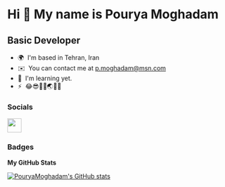 Hi 👋 My name is Pourya Moghadam
================================

Basic Developer
------------------------

* 🌍  I'm based in Tehran, Iran
* ✉️  You can contact me at [p.moghadam@msn.com](mailto:p.moghadam@msn.com)
* 🧠  I'm learning yet.
* ⚡  😂😎🌊👙🌏🥥🥕

### Socials

<p align="left"><a href="https://www.twitter.com/pourya_moghadam" target="_blank" rel="noreferrer"><img src="https://raw.githubusercontent.com/danielcranney/readme-generator/main/public/icons/socials/twitter.svg" width="32" height="32" /></a></p>

### Badges

<b>My GitHub Stats</b>

<a href="http://www.github.com/PouryaMoghadam"><img src="https://github-readme-stats.vercel.app/api?username=PouryaMoghadam&show_icons=true&hide=&count_private=true&title_color=0891b2&text_color=ffffff&icon_color=0891b2&bg_color=1c1917&hide_border=true&show_icons=true" alt="PouryaMoghadam's GitHub stats" /></a>
